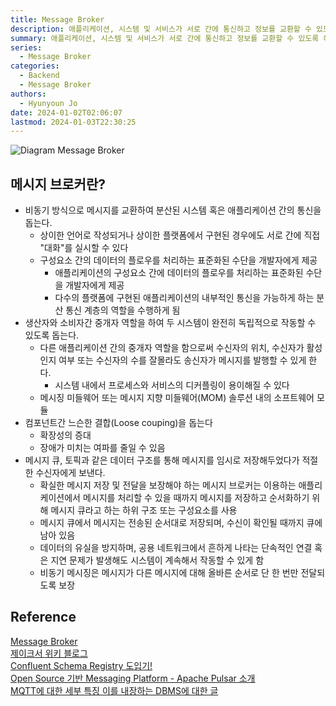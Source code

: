 ```yaml
---
title: Message Broker
description: 애플리케이션, 시스템 및 서비스가 서로 간에 통신하고 정보를 교환할 수 있도록 해주는 소프트웨어
summary: 애플리케이션, 시스템 및 서비스가 서로 간에 통신하고 정보를 교환할 수 있도록 해주는 소프트웨어
series:
  - Message Broker
categories:
  - Backend
  - Message Broker
authors:
  - Hyunyoun Jo
date: 2024-01-02T02:06:07
lastmod: 2024-01-03T22:30:25
---
```


![Diagram Message Broker](media/images/diagram-message-broker.png "https://ko.wikipedia.org/wiki/%EB%A9%94%EC%8B%9C%EC%A7%80_%EB%B8%8C%EB%A1%9C%EC%BB%A4")

## 메시지 브로커란?

- 비동기 방식으로 메시지를 교환하여 분산된 시스템 혹은 애플리케이션 간의 통신을 돕는다.
  - 상이한 언어로 작성되거나 상이한 플랫폼에서 구현된 경우에도 서로 간에 직접 "대화"를 실시할 수 있다
  - 구성요소 간의 데이터의 플로우를 처리하는 표준화된 수단을 개발자에게 제공
    - 애플리케이션의 구성요소 간에 데이터의 플로우를 처리하는 표준화된 수단을 개발자에게 제공
    - 다수의 플랫폼에 구현된 애플리케이션의 내부적인 통신을 가능하게 하는 분산 통신 계층의 역할을 수행하게 됨
- 생산자와 소비자간 중개자 역할을 하여 두 시스템이 완전히 독립적으로 작동할 수 있도록 돕는다.
  - 다른 애플리케이션 간의 중개자 역할을 함으로써 수신자의 위치, 수신자가 활성인지 여부 또는 수신자의 수를 잘몰라도 송신자가 메시지를 발행할 수 있게 한다.
    - 시스템 내에서 프로세스와 서비스의 디커플링이 용이해질 수 있다
  - 메시징 미들웨어 또는 메시지 지향 미들웨어(MOM) 솔루션 내의 소프트웨어 모듈
- 컴포넌트간 느슨한 결합(Loose couping)을 돕는다
  - 확장성의 증대
  - 장애가 미치는 여파를 줄일 수 있음
- 메시지 큐, 토픽과 같은 데이터 구조를 통해 메시지를 임시로 저장해두었다가 적절한 수신자에게 보낸다.
  - 확실한 메시지 저장 및 전달을 보장해야 하는 메시지 브로커는 이용하는 애플리케이션에서 메시지를 처리할 수 있을 때까지 메시지를 저장하고 순서화하기 위해 메시지 큐라고 하는 하위 구조 또는 구성요소를 사용
  - 메시지 큐에서 메시지는 전송된 순서대로 저장되며, 수신이 확인될 때까지 큐에 남아 있음
  - 데이터의 유실을 방지하며, 공용 네트워크에서 흔하게 나타는 단속적인 연결 혹은 지연 문제가 발생해도 시스템이 계속해서 작동할 수 있게 함
  - 비동기 메시징은 메시지가 다른 메시지에 대해 올바른 순서로 단 한 번만 전달되도록 보장

## Reference

[Message Broker](https://www.ibm.com/kr-ko/topics/message-brokers)  
[제이크서 위키 블로그](https://jake-seo-dev.tistory.com/467)  
[Confluent Schema Registry 도입기!](https://techblog.yogiyo.co.kr/confluent-schema-registry-%EB%8F%84%EC%9E%85%EA%B8%B0-54d112b9b53f)  
[Open Source 기반 Messaging Platform - Apache Pulsar 소개](https://devocean.sk.com/blog/techBoardDetail.do?ID=164597&boardType=techBlog)  
[MQTT에 대한 세부 특징 이를 내장하는 DBMS에 대한 글](https://machbase.com/kr/home/blog/blog10/)

